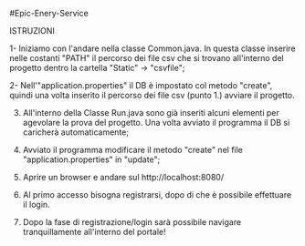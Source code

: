 #Epic-Enery-Service

ISTRUZIONI

1- Iniziamo con l'andare nella classe Common.java. In questa classe inserire nelle costanti "PATH" il percorso dei 
file csv che si trovano all'interno del progetto dentro la cartella "Static" -> "csvfile";

2- Nell'"application.properties" il DB è impostato col metodo "create", quindi una volta
inserito il percorso dei file csv (punto 1.) avviare il progetto.

3. All'interno della Classe Run.java sono già inseriti alcuni elementi per agevolare 
la prova del progetto. Una volta avviato il programma il DB si caricherà automaticamente;

4. Avviato il programma modificare il metodo "create" nel file "application.properties" in "update";

5. Aprire un browser e andare sul http://localhost:8080/

6. Al primo accesso bisogna registrarsi, dopo di che è possibile effettuare il login.

7. Dopo la fase di registrazione/login sarà possibile navigare tranquillamente all'interno del portale!
